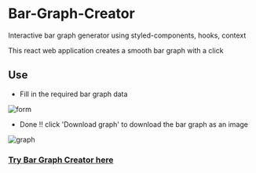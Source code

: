 # Bar-Graph-Creator
Interactive bar graph generator using styled-components, hooks, context

This react web application creates a smooth bar graph with a click

## Use 

- Fill in the required bar graph data

![form](https://user-images.githubusercontent.com/78507737/135333435-8c7dc143-1f51-4f07-99e3-2841e2f2f620.png)

- Done !! click 'Download graph' to download the bar graph as an image

![graph](https://user-images.githubusercontent.com/78507737/135333487-d99bbad0-f8ef-4b66-b622-32133cb61fd7.png)

### [Try Bar Graph Creator here](https://bargraphcreator.netlify.app/)
